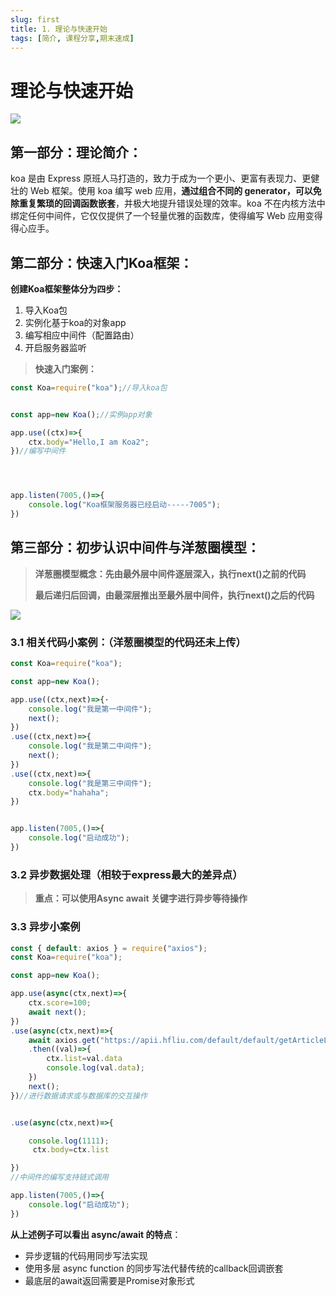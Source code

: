 ```yaml
---
slug: first
title: 1. 理论与快速开始
tags: [简介, 课程分享,期末速成]
---
```


# 理论与快速开始

![](https://www.ruanyifeng.com/blogimg/asset/2017/bg2017080801.png)

## 第一部分：理论简介：

koa 是由 Express 原班人马打造的，致力于成为一个更小、更富有表现力、更健壮的 Web 框架。使用 koa 编写 web 应用，**通过组合不同的 generator，可以免除重复繁琐的回调函数嵌套**，并极大地提升错误处理的效率。koa 不在内核方法中绑定任何中间件，它仅仅提供了一个轻量优雅的函数库，使得编写 Web 应用变得得心应手。



## 第二部分：快速入门Koa框架：

**创建Koa框架整体分为四步：**

1. 导入Koa包
2. 实例化基于koa的对象app
3. 编写相应中间件（配置路由）
4. 开启服务器监听



> **快速入门案例：**



```js
const Koa=require("koa");//导入koa包


const app=new Koa();//实例app对象

app.use((ctx)=>{
    ctx.body="Hello,I am Koa2";
})//编写中间件




app.listen(7005,()=>{
    console.log("Koa框架服务器已经启动-----7005");
})
```





## 第三部分：初步认识中间件与洋葱圈模型：



> **洋葱圈模型概念：先由最外层中间件逐层深入，执行next()之前的代码**
>
> **最后递归后回调，由最深层推出至最外层中间件，执行next()之后的代码**



![](https://tse3-mm.cn.bing.net/th/id/OIP-C.cGJ5OCf6sMr9egqC6smZ7AHaGv?pid=ImgDet&rs=1)

### 3.1 相关代码小案例：（洋葱圈模型的代码还未上传）

```js
const Koa=require("koa");

const app=new Koa();

app.use((ctx,next)=>{·
    console.log("我是第一中间件");
    next();
})
.use((ctx,next)=>{
    console.log("我是第二中间件");
    next();
})
.use((ctx,next)=>{
    console.log("我是第三中间件");
    ctx.body="hahaha";
})


app.listen(7005,()=>{
    console.log("启动成功");
})
```





### 3.2 异步数据处理（相较于express最大的差异点）

> **重点：可以使用Async await 关键字进行异步等待操作**





### 3.3 异步小案例



```js
const { default: axios } = require("axios");
const Koa=require("koa");

const app=new Koa();

app.use(async(ctx,next)=>{
    ctx.score=100;
    await next();
})
.use(async(ctx,next)=>{
    await axios.get("https://apii.hfliu.com/default/default/getArticleList")//个人博客网站的后端接口
    .then((val)=>{
        ctx.list=val.data
        console.log(val.data);
    })
    next();
})//进行数据请求或与数据库的交互操作


.use(async(ctx,next)=>{

    console.log(1111);
     ctx.body=ctx.list

})
//中间件的编写支持链式调用

app.listen(7005,()=>{
    console.log("启动成功");
})
```


**从上述例子可以看出 async/await 的特点**：

- 异步逻辑的代码用同步写法实现
- 使用多层 async function 的同步写法代替传统的callback回调嵌套
- 最底层的await返回需要是Promise对象形式
